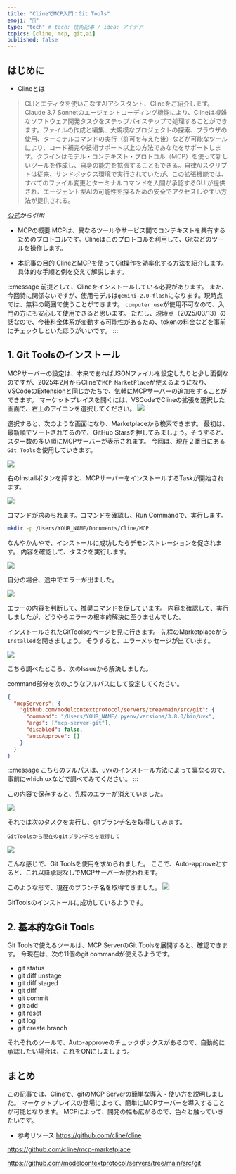 ```yaml
---
title: "ClineでMCP入門：Git Tools"
emoji: "🤖"
type: "tech" # tech: 技術記事 / idea: アイデア
topics: [cline, mcp, git,ai]
published: false
---
```


## はじめに
- Clineとは

>CLIとエディタを使いこなすAIアシスタント、Clineをご紹介します。
Claude 3.7 Sonnetのエージェントコーディング機能により、Clineは複雑なソフトウェア開発タスクをステップバイステップで処理することができます。ファイルの作成と編集、大規模なプロジェクトの探索、ブラウザの使用、ターミナルコマンドの実行（許可を与えた後）などが可能なツールにより、コード補完や技術サポート以上の方法であなたをサポートします。クラインはモデル・コンテキスト・プロトコル（MCP）を使って新しいツールを作成し、自身の能力を拡張することもできる。自律AIスクリプトは従来、サンドボックス環境で実行されていたが、この拡張機能では、すべてのファイル変更とターミナルコマンドを人間が承認するGUIが提供され、エージェント型AIの可能性を探るための安全でアクセスしやすい方法が提供される。

*[公式](https://github.com/cline/cline)から引用*

- MCPの概要
MCPは、異なるツールやサービス間でコンテキストを共有するためのプロトコルです。Clineはこのプロトコルを利用して、Gitなどのツールを操作します。

- 本記事の目的
ClineとMCPを使ってGit操作を効率化する方法を紹介します。具体的な手順と例を交えて解説します。

:::message
前提として、Clineをインストールしている必要があります。
また、今回特に関係ないですが、使用モデルは`gemini-2.0-flash`になります。現時点では、無料の範囲で使うことができます。
`computer use`が使用不可なので、入門の方にも安心して使用できると思います。
ただし、現時点（2025/03/13）の話なので、今後料金体系が変動する可能性があるため、tokenの料金などを事前にチェックしといたほうがいいです。
:::

## 1. Git Toolsのインストール
MCPサーバーの設定は、本来であればJSONファイルを設定したりと少し面倒なのですが、2025年2月からClineで`MCP MarketPlace`が使えるようになり、VSCodeのExtensionと同じかたちで、気軽にMCPサーバーの追加をすることができます。
マーケットプレイスを開くには、VSCodeでClineの拡張を選択した画面で、右上のアイコンを選択してください。
![](/images/cline-mcp-git-tools/image1.png)

選択すると、次のような画面になり、Marketplaceから検索できます。
最初は、最新順でソートされてるので、GitHub Starsを押してみましょう。そうすると、スター数の多い順にMCPサーバーが表示されます。
今回は、現在２番目にある`Git Tools`を使用していきます。

![](/images/cline-mcp-git-tools/image2.png)


右のInstallボタンを押すと、MCPサーバーをインストールするTaskが開始されます。

![](/images/cline-mcp-git-tools/image4.png)

コマンドが求められます。コマンドを確認し、Run Commandで、実行します。
```bash
mkdir -p /Users/YOUR_NAME/Documents/Cline/MCP
```

なんやかんやで、インストールに成功したらデモンストレーションを促されます。
内容を確認して、タスクを実行します。

![](/images/cline-mcp-git-tools/image5.png)

自分の場合、途中でエラーが出ました。

![](/images/cline-mcp-git-tools/image6.png)

エラーの内容を判断して、推奨コマンドを促しています。
内容を確認して、実行しましたが、どうやらエラーの根本的解決に至りませんでした。

インストールされたGitToolsのページを見に行きます。
先程のMarketplaceから`Installed`を開きましょう。
そうすると、エラーメッセージが出ています。

![](/images/cline-mcp-git-tools/image7.png)

こちら調べたところ、次のIssueから解決しました。

command部分を次のようなフルパスにして設定してください。

```json
{
  "mcpServers": {
    "github.com/modelcontextprotocol/servers/tree/main/src/git": {
      "command": "/Users/YOUR_NAME/.pyenv/versions/3.8.0/bin/uvx",
      "args": ["mcp-server-git"],
      "disabled": false,
      "autoApprove": []
    }
  }
}
```
:::message
こちらのフルパスは、uvxのインストール方法によって異なるので、事前にwhich uxなどで調べてみてください。
:::

この内容で保存すると、先程のエラーが消えていました。

![](/images/cline-mcp-git-tools/image8.png)

それでは次のタスクを実行し、gitブランチ名を取得してみます。

```prompt:prompt
GitToolsから現在のgitブランチ名を取得して
```

![](/images/cline-mcp-git-tools/image9.png)

こんな感じで、Git Toolsを使用を求められました。
ここで、Auto-approveとすると、これ以降承認なしでMCPサーバーが使われます。

このような形で、現在のブランチ名を取得できました。
![](/images/cline-mcp-git-tools/image10.png)

GitToolsのインストールに成功しているようです。

## 2. 基本的なGit Tools
Git Toolsで使えるツールは、MCP ServerのGit Toolsを展開すると、確認できます。
今現在は、次の11個のgit commandが使えるようです。

* git status
* git diff unstage
* git diff staged
* git diff
* git commit
* git add
* git reset
* git log
* git create branch

それぞれのツールで、Auto-approveのチェックボックスがあるので、自動的に承認したい場合は、これをONにしましょう。

## まとめ
この記事では、Clineで、gitのMCP Serverの簡単な導入・使い方を説明しました。
マーケットプレイスの登場によって、簡単にMCPサーバーを導入することが可能となります。
MCPによって、開発の幅も広がるので、色々と触っていきたいです。

- 参考リソース
https://github.com/cline/cline

https://github.com/cline/mcp-marketplace

https://github.com/modelcontextprotocol/servers/tree/main/src/git

